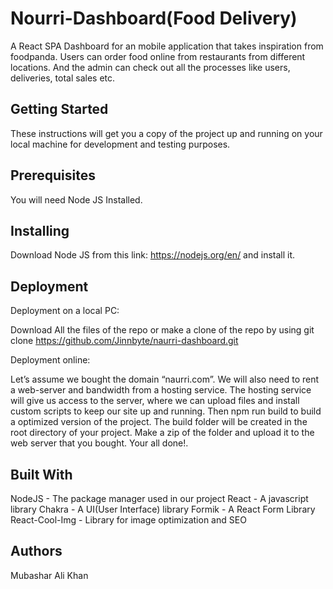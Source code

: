 # Nourri-Dashboard(Food Delivery)
A React SPA Dashboard for an mobile application that takes inspiration from foodpanda. Users can order food online from restaurants from different locations. And the admin can check out all the processes like users, deliveries, total sales etc.

## Getting Started

These instructions will get you a copy of the project up and running on your local machine for development and testing purposes.

## Prerequisites
You will need Node JS Installed.

## Installing
Download Node JS from this link: https://nodejs.org/en/ and install it.

## Deployment
Deployment on a local PC:

Download All the files of the repo or make a clone of the repo by using git clone https://github.com/Jinnbyte/naurri-dashboard.git

Deployment online:

Let’s assume we bought the domain “naurri.com”.
We will also need to rent a web-server and bandwidth from a hosting service.
The hosting service will give us access to the server, where we can upload files and install custom scripts to keep our site up and running.
Then npm run build to build a optimized version of the project. The build folder will be created in the root directory of your project.
Make a zip of the folder and upload it to the web server that you bought.
Your all done!.

## Built With
NodeJS - The package manager used in our project
React - A javascript library
Chakra - A UI(User Interface) library
Formik - A React Form Library
React-Cool-Img - Library for image optimization and SEO

## Authors
Mubashar Ali Khan



